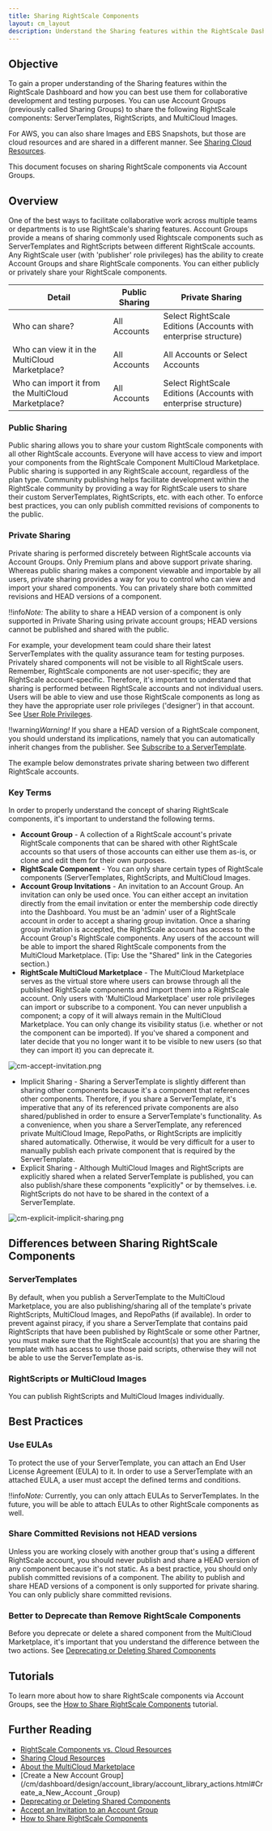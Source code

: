 ```yaml
---
title: Sharing RightScale Components
layout: cm_layout
description: Understand the Sharing features within the RightScale Dashboard and how you can best use them for collaborative development and testing purposes.
---
```

## Objective

To gain a proper understanding of the Sharing features within the RightScale Dashboard and how you can best use them for collaborative development and testing purposes. You can use Account Groups (previously called Sharing Groups) to share the following RightScale components: ServerTemplates, RightScripts, and MultiCloud Images.

For AWS, you can also share Images and EBS Snapshots, but those are cloud resources and are shared in a different manner. See [Sharing Cloud Resources](/cm/pas/sharing_cloud_resources.html).

This document focuses on sharing RightScale components via Account Groups.

## Overview

One of the best ways to facilitate collaborative work across multiple teams or departments is to use RightScale's sharing features. Account Groups provide a means of sharing commonly used Rightscale components such as ServerTemplates and RightScripts between different RightScale accounts. Any RightScale user (with 'publisher' role privileges) has the ability to create Account Groups and share RightScale components. You can either publicly or privately share your RightScale components.

| Detail | Public Sharing | Private Sharing |
| ------ | -------------- | --------------- |
| Who can share? | All Accounts | Select RightScale Editions (Accounts with enterprise structure) |
| Who can view it in the MultiCloud Marketplace? | All Accounts | All Accounts or Select Accounts |
| Who can import it from the MultiCloud Marketplace? | All Accounts | Select RightScale Editions (Accounts with enterprise structure) |

### Public Sharing

Public sharing allows you to share your custom RightScale components with all other RightScale accounts. Everyone will have access to view and import your components from the RightScale Component MultiCloud Marketplace. Public sharing is supported in any RightScale account, regardless of the plan type. Community publishing helps facilitate development within the RightScale community by providing a way for RightScale users to share their custom ServerTemplates, RightScripts, etc. with each other. To enforce best practices, you can only publish committed revisions of components to the public.

### Private Sharing

Private sharing is performed discretely between RightScale accounts via Account Groups. Only Premium plans and above support private sharing. Whereas public sharing makes a component viewable and importable by all users, private sharing provides a way for you to control who can view and import your shared components. You can privately share both committed revisions and HEAD versions of a component.

!!info*Note:* The ability to share a HEAD version of a component is only supported in Private Sharing using private account groups; HEAD versions cannot be published and shared with the public.

For example, your development team could share their latest ServerTemplates with the quality assurance team for testing purposes. Privately shared components will not be visible to all RightScale users. Remember, RightScale components are not user-specific; they are RightScale account-specific. Therefore, it's important to understand that sharing is performed between RightScale accounts and not individual users. Users will be able to view and use those RightScale components as long as they have the appropriate user role privileges ('designer') in that account. See [User Role Privileges](/cm/ref/user_role_privs.html).

!!warning*Warning!* If you share a HEAD version of a RightScale component, you should understand its implications, namely that you can automatically inherit changes from the publisher. See [Subscribe to a ServerTemplate](/cm/dashboard/design/server_templates/servertemplates_actions.html#subscribe-to-a-servertemplate).

The example below demonstrates private sharing between two different RightScale accounts.

### Key Terms

In order to properly understand the concept of sharing RightScale components, it's important to understand the following terms.

* **Account Group** - A collection of a RightScale account's private RightScale components that can be shared with other RightScale accounts so that users of those accounts can either use them as-is, or clone and edit them for their own purposes.
* **RightScale Component** - You can only share certain types of RightScale components (ServerTemplates, RightScripts, and MultiCloud Images.
* **Account Group Invitations** - An invitation to an Account Group. An invitation can only be used once. You can either accept an invitation directly from the email invitation or enter the membership code directly into the Dashboard. You must be an 'admin' user of a RightScale account in order to accept a sharing group invitation. Once a sharing group invitation is accepted, the RightScale account has access to the Account Group's RightScale components. Any users of the account will be able to import the shared RightScale components from the MultiCloud Marketplace. (Tip: Use the "Shared" link in the Categories section.)
* **RightScale MultiCloud Marketplace** - The MultiCloud Marketplace serves as the virtual store where users can browse through all the published RightScale components and import them into a RightScale account. Only users with 'MultiCloud Marketplace' user role privileges can import or subscribe to a component. You can never unpublish a component; a copy of it will always remain in the MultiCloud Marketplace. You can only change its visibility status (i.e. whether or not the component can be imported). If you've shared a component and later decide that you no longer want it to be visible to new users (so that they can import it) you can deprecate it.

![cm-accept-invitation.png](/img/cm-accept-invitation.png)

* Implicit Sharing - Sharing a ServerTemplate is slightly different than sharing other components because it's a component that references other components. Therefore, if you share a ServerTemplate, it's imperative that any of its referenced private components are also shared/published in order to ensure a ServerTemplate's functionality. As a convenience, when you share a ServerTemplate, any referenced private MultiCloud Image, RepoPaths, or RightScripts are implicitly shared automatically. Otherwise, it would be very difficult for a user to manually publish each private component that is required by the ServerTemplate.
* Explicit Sharing - Although MultiCloud Images and RightScripts are explicitly shared when a related ServerTemplate is published, you can also publish/share these components "explicitly" or by themselves. i.e. RightScripts do not have to be shared in the context of a ServerTemplate.

![cm-explicit-implicit-sharing.png](/img/cm-explicit-implicit-sharing.png)

## Differences between Sharing RightScale Components

### ServerTemplates

By default, when you publish a ServerTemplate to the MultiCloud Marketplace, you are also publishing/sharing all of the template's private RightScripts, MultiCloud Images, and RepoPaths (if available). In order to prevent against piracy, if you share a ServerTemplate that contains paid RightScripts that have been published by RightScale or some other Partner, you must make sure that the RightScale account(s) that you are sharing the template with has access to use those paid scripts, otherwise they will not be able to use the ServerTemplate as-is.

### RightScripts or MultiCloud Images

You can publish RightScripts and MultiCloud Images individually.

## Best Practices

### Use EULAs

To protect the use of your ServerTemplate, you can attach an End User License Agreement (EULA) to it. In order to use a ServerTemplate with an attached EULA, a user must accept the defined terms and conditions.

!!info*Note:* Currently, you can only attach EULAs to ServerTemplates. In the future, you will be able to attach EULAs to other RightScale components as well.

### Share Committed Revisions not HEAD versions

Unless you are working closely with another group that's using a different RightScale account, you should never publish and share a HEAD version of any component because it's not static. As a best practice, you should only publish committed revisions of a component. The ability to publish and share HEAD versions of a component is only supported for private sharing. You can only publicly share committed revisions.

### Better to Deprecate than Remove RightScale Components

Before you deprecate or delete a shared component from the MultiCloud Marketplace, it's important that you understand the difference between the two actions. See [Deprecating or Deleting Shared Components](/cm/pas/deprecating_or_deleting_shared_components.html)

## Tutorials

To learn more about how to share RightScale components via Account Groups, see the [How to Share RightScale Components](/cm/pas/sharing_rightscale_components.html) tutorial.

## Further Reading

- [RightScale Components vs. Cloud Resources](/cm/pas/rightscale_components_vs_cloud_resources.html)
- [Sharing Cloud Resources](/cm/pas/sharing_cloud_resources.html)
- [About the MultiCloud Marketplace](/cm/dashboard/design/multicloud_marketplace/multicloud_marketplace.html)
- [Create a New Account Group](/cm/dashboard/design/account_library/account_library_actions.html#Create_a_New_Account _Group)
- [Deprecating or Deleting Shared Components](/cm/pas/deprecating_or_deleting_shared_components.html)
- [Accept an Invitation to an Account Group](/cm/pas/accept_an_invitation_to_an_account_group.html)
- [How to Share RightScale Components](/cm/pas/how_to_share_rightscale_components.html)
